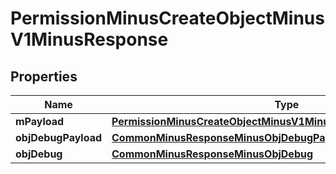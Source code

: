 
# PermissionMinusCreateObjectMinusV1MinusResponse

## Properties
Name | Type | Description | Notes
------------ | ------------- | ------------- | -------------
**mPayload** | [**PermissionMinusCreateObjectMinusV1MinusResponseMinusMPayload**](PermissionMinusCreateObjectMinusV1MinusResponseMinusMPayload.md) |  | 
**objDebugPayload** | [**CommonMinusResponseMinusObjDebugPayload**](CommonMinusResponseMinusObjDebugPayload.md) |  |  [optional]
**objDebug** | [**CommonMinusResponseMinusObjDebug**](CommonMinusResponseMinusObjDebug.md) |  |  [optional]



